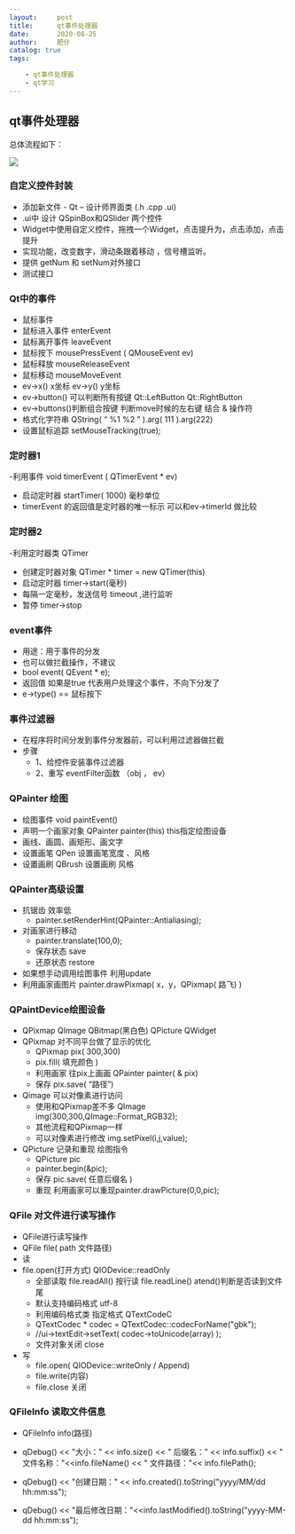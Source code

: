 ```yaml
---
layout:     post
title:      qt事件处理器
date:       2020-08-25
author:     肥仔
catalog: true
tags:

    - qt事件处理器
    - qt学习
--- 
```

## qt事件处理器
总体流程如下：

<img src ="https://daniao2017.github.io/img/in_post/asserts/事件分发器以及事件过滤器解析图.png">

### 自定义控件封装
-	添加新文件 -  Qt – 设计师界面类  (.h  .cpp  .ui)
- 	.ui中 设计 QSpinBox和QSlider 两个控件
- Widget中使用自定义控件，拖拽一个Widget，点击提升为，点击添加，点击提升
-	实现功能，改变数字，滑动条跟着移动 ，信号槽监听。
-	提供 getNum  和 setNum对外接口
-	测试接口

### Qt中的事件
- 鼠标事件
- 鼠标进入事件  enterEvent
- 	鼠标离开事件  leaveEvent
-	鼠标按下   mousePressEvent ( QMouseEvent  ev)
-	鼠标释放   mouseReleaseEvent
- 鼠标移动   mouseMoveEvent
- ev->x() x坐标  ev->y() y坐标
-	ev->button() 可以判断所有按键 Qt::LeftButton  Qt::RightButton
-	ev->buttons()判断组合按键  判断move时候的左右键  结合 & 操作符
-	格式化字符串  QString( “ %1  %2 ” ).arg( 111 ).arg(222)
-	设置鼠标追踪    setMouseTracking(true);

### 定时器1
-利用事件 void  timerEvent ( QTimerEvent * ev)
- 启动定时器 startTimer( 1000) 毫秒单位
-	timerEvent 的返回值是定时器的唯一标示  可以和ev->timerId 做比较
###	定时器2
-利用定时器类 QTimer
- 创建定时器对象 QTimer * timer = new QTimer(this)
- 	启动定时器  timer->start(毫秒)
- 	每隔一定毫秒，发送信号  timeout  ,进行监听
- 暂停  timer->stop

###	event事件
-	用途：用于事件的分发
-	也可以做拦截操作，不建议
-	bool event( QEvent * e); 
-	返回值 如果是true 代表用户处理这个事件，不向下分发了
-	e->type() == 鼠标按下 

### 事件过滤器  
- 在程序将时间分发到事件分发器前，可以利用过滤器做拦截
-	步骤
    -	1、给控件安装事件过滤器
    -	2、重写 eventFilter函数 （obj ， ev）

### QPainter 绘图
-	绘图事件  void paintEvent()
-	声明一个画家对象  QPainter  painter(this)  this指定绘图设备
- 画线、画圆、画矩形、画文字
- 设置画笔 QPen  设置画笔宽度 、风格
- 	设置画刷 QBrush 设置画刷 风格
###	QPainter高级设置
- 抗锯齿 效率低
  - painter.setRenderHint(QPainter::Antialiasing);
- 对画家进行移动
    -	painter.translate(100,0);
    -	保存状态 save
    -	还原状态 restore
- 如果想手动调用绘图事件 利用update
-	利用画家画图片 painter.drawPixmap( x，y，QPixmap(  路飞) )

###	QPaintDevice绘图设备
-	QPixmap QImage  QBitmap(黑白色) QPicture  QWidget
-	QPixmap 对不同平台做了显示的优化
    -	QPixmap pix( 300,300)
    -	pix.fill( 填充颜色 )
    -	利用画家 往pix上画画  QPainter painter( & pix)
    -	保存  pix.save( “路径”)
-	Qimage 可以对像素进行访问
    -	使用和QPixmap差不多 QImage img(300,300,QImage::Format_RGB32);
    -	其他流程和QPixmap一样
    -	可以对像素进行修改 img.setPixel(i,j,value);
- QPicture  记录和重现 绘图指令
    -  	QPicture pic
    -	painter.begin(&pic);
    -  	保存 pic.save( 任意后缀名 )
    -	重现 利用画家可以重现painter.drawPicture(0,0,pic);
### QFile 对文件进行读写操作
-   QFile进行读写操作
-	QFile file( path 文件路径)
-	读
-	file.open(打开方式) QIODevice::readOnly
    -	全部读取  file.readAll()   按行读  file.readLine()  atend()判断是否读到文件尾
    -	默认支持编码格式 utf-8
    -	利用编码格式类 指定格式 QTextCodeC 
    -	QTextCodec * codec = QTextCodec::codecForName("gbk");
    -	//ui->textEdit->setText( codec->toUnicode(array)  );
    -	文件对象关闭 close
-	写
    - file.open( QIODevice::writeOnly  / Append)
    -	file.write(内容)
    -	file.close 关闭
###	QFileInfo 读取文件信息
-	QFileInfo info(路径)

-	qDebug() << "大小：" << info.size() << " 后缀名：" << info.suffix() << " 文件名称："<<info.fileName() << " 文件路径："<< info.filePath();

- qDebug() << "创建日期：" << info.created().toString("yyyy/MM/dd hh:mm:ss");
- qDebug() << "最后修改日期："<<info.lastModified().toString("yyyy-MM-dd hh:mm:ss");

